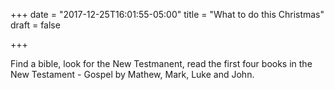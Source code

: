 +++
date = "2017-12-25T16:01:55-05:00"
title = "What to do this Christmas"
draft = false

+++

Find a bible, look for the New Testmanent, read the first four books in the New Testament - Gospel by Mathew, Mark, Luke and John. 

